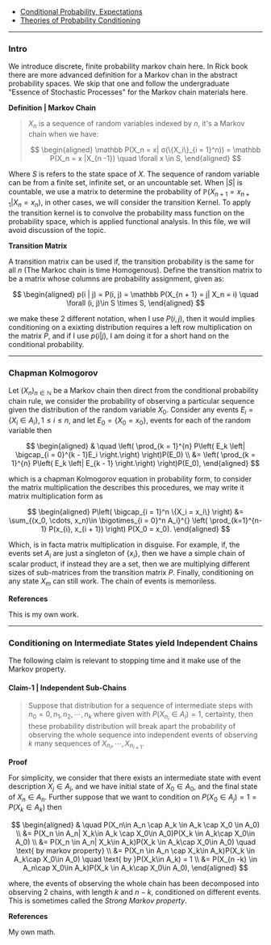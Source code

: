 - [Conditional Probability, Expectations](../MATH%20000%20Math%20Essential/Probability,%20Stats,%20Combinatorics,%20Information%20Theory/Conditional%20Probability,%20Expectations.md)
- [Theories of Probability Conditioning](../AMATH%20561%20Probability%20Theory/Probability%20Basics/Theories%20of%20Probability%20Conditioning.md)

---
### **Intro**

We introduce discrete, finite probability markov chain here. In Rick book there are more advanced definition for a Markov chan in the abstract probability spaces. We skip that one and follow the undergraduate "Essence of Stochastic Processes" for the Markov chain materials here. 

**Definition | Markov Chain**

> $X_n$ is a sequence of random variables indexed by $n$, it's a Markov chain when we have: 
> 
> $$
> \begin{aligned}
>     \mathbb P(X_n = x| σ(\{X_i\}_{i = 1}^n)) = \mathbb P(X_n = x |X_{n -1})
>     \quad \forall x \in S, 
> \end{aligned}
> $$
> 

Where $S$ is refers to the state space of $X$. The sequence of random variable can be from a finite set, infinite set, or an uncountable set. When $|S|$ is countable, we use a matrix to determine the probability of $\mathbb P(X_{n + 1} = x_{n + 1}| X_n = x_n)$, in other cases, we will consider the transition Kernel. To apply the transition kernel is to convolve the probability mass function on the probability space, which is applied functional analysis. In this file, we will avoid discussion of the topic. 

**Transition Matrix**

A transition matrix can be used if, the transition probability is the same for all $n$ (The Markoc chain is time Homogenous). Define the transition matrix to be a matrix whose columns are probability assignment, given as: 

$$
\begin{aligned}
    p(i | j) = P(i, j) = \mathbb P(X_{n + 1} = j| X_n = i) \quad \forall (i, j)\in S \times S, 
\end{aligned}
$$

we make these 2 different notation, when I use $P(i, j)$, then it would implies conditioning on a exixting distribution requires a left row multiplication on the matrix $P$, and if I use $p(i |j)$, I am doing it for a short hand on the conditional probability. 


---
### **Chapman Kolmogorov**

Let $(X_n)_{n\in \mathbb N}$ be a Markov chain then direct from the conditional probability chain rule, we consider the probability of observing a particular sequence given the distribution of the random variable $X_0$. Consider any events $E_i = \{X_i \in A_i\}, 1 \le i \le n$, and let $E_0 = \{X_0 = x_0\}$, events for each of the random variable then 

$$
\begin{aligned}
    & \quad
    \left(
    \prod_{k = 1}^{n} 
    P\left(
        E_k \left| 
        \bigcap_{i = 0}^{k - 1}E_i
    \right.\right)
    \right)P(E_0) 
    \\
    &= \left(
        \prod_{k = 1}^{n} 
        P\left(
            E_k \left| 
            E_{k - 1}
        \right.\right)
    \right)P(E_0), 
\end{aligned}
$$

which is a chapman Kolmogorov equation in probability form, to consider the matrix multiplication the describes this procedures, we may write it matrix multiplication form as

$$
\begin{aligned}
    P\left(
        \bigcap_{i = 1}^n \{X_i = x_i\}
    \right) &= 
    \sum_{(x_0, \cdots, x_n)\in \bigotimes_{i = 0}^n A_i}^{}
    \left(
        \prod_{k=1}^{n-1} 
        P(x_{i}, x_{i + 1})
    \right)
    P(X_0 = x_0). 
\end{aligned}
$$

Which, is in facta matrix multiplication in disguise. For example, if, the events set $A_i$ are just a singleton of $\{x_i\}$, then we have a simple chain of scalar product, if instead they are a set, then we are multiplying different sizes of sub-matrices from the transition matrix $P$. Finally, conditioning on any state $X_m$ can still work. The chain of events is memoriless. 

 
**References**

This is my own work. 

---
### **Conditioning on Intermediate States yield Independent Chains**

The following claim is relevant to stopping time and it make use of the Markov property. 

#### **Claim-1 | Independent Sub-Chains**
> Suppose that distribution for a sequence of intermediate steps with $n_0 = 0, n_1, n_2, \cdots, n_k$ where given with $P(X_{n_i}\in A_i) = 1$, certainty, then these probability distribution will break apart the probability of observing the whole sequence into independent events of observing $k$ many sequences of $X_{n_i},\cdots, X_{n_{i + 1}}$. 

**Proof**

For simplicity, we consider that there exists an intermediate state with event description $X_j \in A_j$, and we have initial state of $X_0 \in A_0$, and the final state of $X_n \in A_n$. Further suppose that we want to condition on $P(X_0 \in A_j) = 1 = P(X_k\in A_k)$ then

$$
\begin{aligned}
    & \quad 
    P(X_n\in A_n \cap A_k \in A_k \cap X_0 \in A_0)
    \\
    &= 
    P(X_n \in A_n| X_k\in A_k \cap X_0\in A_0)P(X_k \in A_k\cap X_0\in A_0)
    \\
    &= P(X_n \in A_n| X_k\in A_k)P(X_k \in A_k\cap X_0\in A_0) \quad \text{ by markov property}
    \\
    &= P(X_n \in A_n \cap X_k\in A_k)P(X_k \in A_k\cap X_0\in A_0) \quad \text{ by }P(X_k\in A_k) = 1
    \\
    &= P(X_{n -k} \in A_n\cap X_0\in A_k)P(X_k \in A_k\cap X_0\in A_0), 
\end{aligned}
$$

where, the events of observing the whole chain has been decomposed into observing 2 chains, with length $k$ and $n - k$, conditioned on different events. This is sometimes called the *Strong Markov property*. 


**References**

My own math. 
